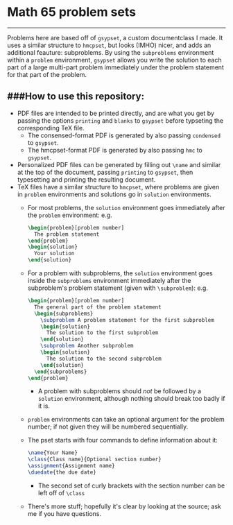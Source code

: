 # Math 65 problem sets
-----
Problems here are based off of `gsypset`, a custom documentclass I made.
It uses a similar structure to `hmcpset`, but looks (IMHO) nicer, and adds an additional feauture: subproblems.
By using the `subproblems` environment within a `problem` environment, `gsypset` allows you write the solution to each part
of a large multi-part problem immediately under the problem statement for that part of the problem.

###How to use this repository:
---
* PDF files are intended to be printed directly, and are what you get by passing the options `printing` and `blanks` to `gsypset`
  before typseting the corresponding TeX file.
  * The consensed-format PDF is generated by also passing `condensed` to `gsypset`.
  * The hmcpset-format PDF is generated by also passing `hmc` to `gsypset`.
* Personalized PDF files can be generated by filling out `\name` and similar at the top of the document,
  passing `printing` to `gsypset`, then typesetting and printing the resulting document.
* TeX files have a similar structure to `hmcpset`, where problems are given in `problem` environments and
  solutions go in `solution` environments.
  * For most problems, the `solution` environment goes immediately after the `problem` environment: e.g.
  
    ```LaTeX
    \begin{problem}[problem number]
      The problem statement
    \end{problem}
    \begin{solution}
      Your solution
    \end{solution}
    ```
  * For a problem with subproblems, the `solution` environment goes inside the `subproblems` environment immediately after the
    subproblem's problem statement (given with `\subproblem`): e.g.
    
    ```LaTeX
    \begin{problem}[problem number]
      The general part of the problem statement
      \begin{subproblems}
        \subproblem A problem statement for the first subproblem
        \begin{solution}
          The solution to the first subproblem
        \end{solution}
        \subproblem Another subproblem
        \begin{solution}
          The solution to the second subproblem
        \end{solution}
      \end{subproblems}
    \end{problem}
    ```
    * A problem with subproblems should *not* be followed by a `solution` environment, although nothing should break too badly if it is.
  * `problem` environments can take an optional argument for the problem number; if not given they will be numbered sequentially.
  * The pset starts with four commands to define information about it:
    
    ```LaTeX
    \name{Your Name}
    \class{Class name}{Optional section number}
    \assignment{Assignment name}
    \duedate{the due date}
    ```
    * The second set of curly brackets with the section number can be left off of `\class`
  * There's more stuff; hopefully it's clear by looking at the source; ask me if you have questions.
